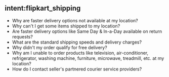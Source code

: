 ## intent:flipkart_shipping
 - Why are faster delivery options not available at my location?
 - Why can't I get some items shipped to my location?
 - Are faster delivery options like Same Day & In-a-Day available on return requests?
 - What are the standard shipping speeds and delivery charges?
 - Why didn't my order qualify for free delivery?
 - Why am I unable to order products like television, air-conditioner, refrigerator, washing machine, furniture, microwave, treadmill, etc. at my location?
 - How do I contact seller's partnered courier service providers?
